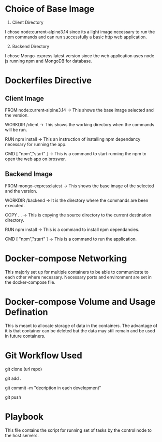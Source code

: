 # Choice of Base Image
1. Client Directory

I chose node:current-alpine3.14 since its a light image necessary to run the npm commands and can run successfully a basic http web application.

2. Backend Directory

I chose Mongo-express latest version since the web application uses node js running npm and MongoDB for database.

# Dockerfiles Directive
## Client Image
FROM node:current-alpine3.14 -> This shows the base image selected and the version.

WORKDIR /client -> This shows the working directory when the commands will be run.

RUN npm install -> This an instruction of installing npm dependancy necessary for running the app.

CMD [ "npm","start" ] -> This is a command to start running the npm to open the web app on broswer.

## Backend Image
FROM mongo-express:latest -> This shows the base image of the selected and the version.

WORKDIR /backend -> It is the directory where the commands are been executed.

COPY . . -> This is copying the source directory to the current destination directory.

RUN npm install -> This is a command to install npm dependancies.

CMD [ "npm","start" ] -> This is a command to run the application.

# Docker-compose Networking
This majorly set up for multiple containers to be able to communicate to each other where necessary. Necessary ports and environment are set in the docker-compose file.

# Docker-compose Volume and Usage Defination
This is meant to allocate storage of data in the containers. The advantage of it is that container can be deleted but the data may still remain and be used in future containers.

# Git Workflow Used

git clone (url repo)

git add .

git commit -m "decription in each development"

git push 

# Playbook
This file contains the script for running set of tasks by the control node to the host servers.